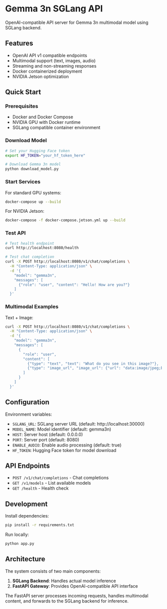 # Gemma 3n SGLang API

OpenAI-compatible API server for Gemma 3n multimodal model using SGLang backend.

## Features

- OpenAI API v1 compatible endpoints
- Multimodal support (text, images, audio)
- Streaming and non-streaming responses
- Docker containerized deployment
- NVIDIA Jetson optimization

## Quick Start

### Prerequisites

- Docker and Docker Compose
- NVIDIA GPU with Docker runtime
- SGLang compatible container environment

### Download Model

```bash
# Set your Hugging Face token
export HF_TOKEN="your_hf_token_here"

# Download Gemma 3n model
python download_model.py
```

### Start Services

For standard GPU systems:
```bash
docker-compose up --build
```

For NVIDIA Jetson:
```bash
docker-compose -f docker-compose.jetson.yml up --build
```

### Test API

```bash
# Test health endpoint
curl http://localhost:8080/health

# Test chat completion
curl -X POST http://localhost:8080/v1/chat/completions \
  -H "Content-Type: application/json" \
  -d '{
    "model": "gemma3n",
    "messages": [
      {"role": "user", "content": "Hello! How are you?"}
    ]
  }'
```

### Multimodal Examples

Text + Image:
```bash
curl -X POST http://localhost:8080/v1/chat/completions \
  -H "Content-Type: application/json" \
  -d '{
    "model": "gemma3n",
    "messages": [
      {
        "role": "user",
        "content": [
          {"type": "text", "text": "What do you see in this image?"},
          {"type": "image_url", "image_url": {"url": "data:image/jpeg;base64,..."}}
        ]
      }
    ]
  }'
```

## Configuration

Environment variables:

- `SGLANG_URL`: SGLang server URL (default: http://localhost:30000)
- `MODEL_NAME`: Model identifier (default: gemma3n)
- `HOST`: Server host (default: 0.0.0.0)
- `PORT`: Server port (default: 8080)
- `ENABLE_AUDIO`: Enable audio processing (default: true)
- `HF_TOKEN`: Hugging Face token for model download

## API Endpoints

- `POST /v1/chat/completions` - Chat completions
- `GET /v1/models` - List available models
- `GET /health` - Health check

## Development

Install dependencies:
```bash
pip install -r requirements.txt
```

Run locally:
```bash
python app.py
```

## Architecture

The system consists of two main components:

1. **SGLang Backend**: Handles actual model inference
2. **FastAPI Gateway**: Provides OpenAI-compatible API interface

The FastAPI server processes incoming requests, handles multimodal content, and forwards to the SGLang backend for inference.